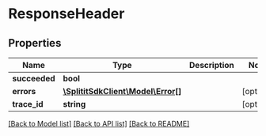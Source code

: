 # ResponseHeader

## Properties
Name | Type | Description | Notes
------------ | ------------- | ------------- | -------------
**succeeded** | **bool** |  | 
**errors** | [**\SplititSdkClient\Model\Error[]**](Error.md) |  | [optional] 
**trace_id** | **string** |  | [optional] 

[[Back to Model list]](../README.md#documentation-for-models) [[Back to API list]](../README.md#documentation-for-api-endpoints) [[Back to README]](../README.md)


